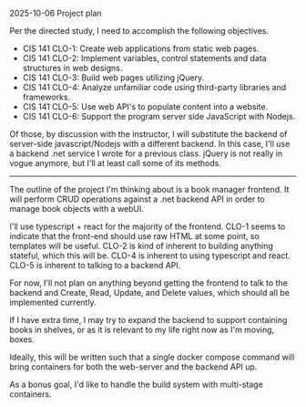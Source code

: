 2025-10-06 Project plan

Per the directed study, I need to accomplish the following objectives.
 
 - CIS 141 CLO-1: Create web applications from static web pages.
 - CIS 141 CLO-2: Implement variables, control statements and data structures in web designs.
 - CIS 141 CLO-3: Build web pages utilizing jQuery.
 - CIS 141 CLO-4: Analyze unfamiliar code using third-party libraries and frameworks.
 - CIS 141 CLO-5: Use web API's to populate content into a website.
 - CIS 141 CLO-6: Support the program server side JavaScript with Nodejs.

Of those, by discussion with the instructor, I will substitute the backend of server-side javascript/Nodejs with a different backend. In this case, I'll use a backend .net service I wrote for a previous class. jQuery is not really in vogue anymore, but I'll at least call some of its methods.

---

The outline of the project I'm thinking about is a book manager frontend. It will perform CRUD operations against a .net backend API in order to manage book objects with a webUI.

I'll use typescript + react for the majority of the frontend. CLO-1 seems to indicate that the front-end should use raw HTML at some point, so templates will be useful. CLO-2 is kind of inherent to building anything stateful, which this will be. CLO-4 is inherent to using typescript and react. CLO-5 is inherent to talking to a backend API.

For now, I'll not plan on anything beyond getting the frontend to talk to the backend and Create, Read, Update, and Delete values, which should all be implemented currently.

If I have extra time, I may try to expand the backend to support containing books in shelves, or as it is relevant to my life right now as I'm moving, boxes.

Ideally, this will be written such that a single docker compose command will bring containers for both the web-server and the backend API up.

As a bonus goal, I'd like to handle the build system with multi-stage containers.
